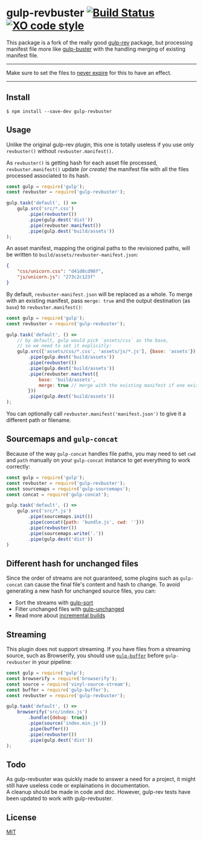 # gulp-revbuster [![Build Status](https://travis-ci.org/cvergne/gulp-revbuster.svg?branch=master)](https://travis-ci.org/cvergne/gulp-revbuster) [![XO code style](https://img.shields.io/badge/code_style-XO-5ed9c7.svg)](https://github.com/sindresorhus/xo)

This package is a fork of the really good [gulp-rev](https://github.com/sindresorhus/gulp-rev/) package, but processing manifest file more like [gulp-buster](https://github.com/UltCombo/gulp-buster) with the handling merging of existing manifest file.

---

Make sure to set the files to [never expire](http://developer.yahoo.com/performance/rules.html#expires) for this to have an effect.

---


## Install

```
$ npm install --save-dev gulp-revbuster
```


## Usage

Unlike the original gulp-rev plugin, this one is totally useless if you use only `revbuster()` without `revbuster.manifest()`.

As `revbuster()` is getting hash for each asset file processed, `revbuster.manifest()` update *(or create)* the manifest file with all the files processed associated to its hash.

```js
const gulp = require('gulp');
const revbuster = require('gulp-revbuster');

gulp.task('default', () =>
	gulp.src('src/*.css')
		.pipe(revbuster())
		.pipe(gulp.dest('dist'))
		.pipe(revbuster.manifest())
		.pipe(gulp.dest('build/assets'))
);
```

An asset manifest, mapping the original paths to the revisioned paths, will be written to `build/assets/revbuster-manifest.json`:

```json
{
	"css/unicorn.css": "d41d8cd98f",
	"js/unicorn.js": "273c2c123f"
}
```
By default, `revbuster-manifest.json` will be replaced as a whole. To merge with an existing manifest, pass `merge: true` and the output destination (as `base`) to `revbuster.manifest()`:


```js
const gulp = require('gulp');
const revbuster = require('gulp-revbuster');

gulp.task('default', () =>
	// by default, gulp would pick `assets/css` as the base,
	// so we need to set it explicitly:
	gulp.src(['assets/css/*.css', 'assets/js/*.js'], {base: 'assets'})
		.pipe(gulp.dest('build/assets'))
		.pipe(revbuster())
		.pipe(gulp.dest('build/assets'))
		.pipe(revbuster.manifest({
			base: 'build/assets',
			merge: true // merge with the existing manifest if one exists
		}))
		.pipe(gulp.dest('build/assets'))
);
```
You can optionally call `revbuster.manifest('manifest.json')` to give it a different path or filename.


## Sourcemaps and `gulp-concat`

Because of the way `gulp-concat` handles file paths, you may need to set `cwd` and `path` manually on your `gulp-concat` instance to get everything to work correctly:

```js
const gulp = require('gulp');
const revbuster = require('gulp-revbuster');
const sourcemaps = require('gulp-sourcemaps');
const concat = require('gulp-concat');

gulp.task('default', () =>
	gulp.src('src/*.js')
		.pipe(sourcemaps.init())
		.pipe(concat({path: 'bundle.js', cwd: ''}))
		.pipe(revbuster())
		.pipe(sourcemaps.write('.'))
		.pipe(gulp.dest('dist'))
)
```


## Different hash for unchanged files

Since the order of streams are not guaranteed, some plugins such as `gulp-concat` can cause the final file's content and hash to change. To avoid generating a new hash for unchanged source files, you can:

- Sort the streams with [gulp-sort](https://github.com/pgilad/gulp-sort)
- Filter unchanged files with [gulp-unchanged](https://github.com/sindresorhus/gulp-changed)
- Read more about [incremental builds](https://github.com/gulpjs/gulp#incremental-builds)


## Streaming

This plugin does not support streaming. If you have files from a streaming source, such as Browserify, you should use [`gulp-buffer`](https://github.com/jeromew/gulp-buffer) before `gulp-revbuster` in your pipeline:

```js
const gulp = require('gulp');
const browserify = require('browserify');
const source = require('vinyl-source-stream');
const buffer = require('gulp-buffer');
const revbuster = require('gulp-revbuster');

gulp.task('default', () =>
	browserify('src/index.js')
		.bundle({debug: true})
		.pipe(source('index.min.js'))
		.pipe(buffer())
		.pipe(revbuster())
		.pipe(gulp.dest('dist'))
);
```

## Todo

As gulp-revbuster was quickly made to answer a need for a project, it might still have useless code or explainations in documentation.  
A cleanup should be made in code and doc. However, gulp-rev tests have been updated to work with gulp-revbuster.

## License

[MIT](license)

